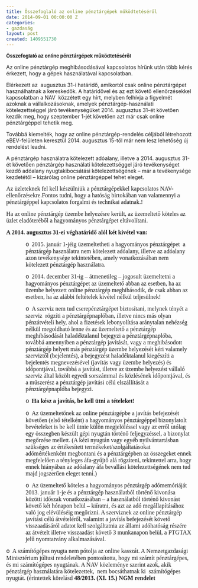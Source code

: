 ```yaml
---
title: Összefoglaló az online pénztárgépek működtetéséről
date: 2014-09-01 00:00:00 Z
categories:
- gazdaság
layout: post
created: 1409551730
---
```


<p><span style="font-size: small;"><strong>Összefoglaló az online pénztárgépek működtetéséről</strong></span></p><p>Az online pénztárgép meghibásodásával kapcsolatos hírünk után több kérés érkezett, hogy a gépek használatával kapcsolatban.</p><p>Elérkezett az&nbsp; augusztus 31-i határidő, amikortól csak online pénztárgépet használhatnak a kereskedők. A határidővel és az ezt követő ellenőrzésekkel kapcsolatban a NAV&nbsp; közzétett egy hírt, melyben felhívja a figyelmét azoknak a vállalkozásoknak, amelyek pénztárgép-használati kötelezettséggel járó tevékenységüket 2014. augusztus 31-ét követően kezdik meg, hogy szeptember 1-jét követően azt már csak online pénztárgéppel tehetik meg.&nbsp;</p><p>Továbbá kiemelték, hogy az online pénztárgép-rendelés céljából létrehozott eBEV-felületen keresztül 2014. augusztus 15-től már nem lesz lehetőség új rendelést leadni.&nbsp;</p><p>A pénztárgép használatra kötelezett adóalany, illetve a 2014. augusztus 31-ét követően pénztárgép használati kötelezettséggel járó tevékenységet kezdő adóalany nyugtakibocsátási kötelezettségének – már a tevékenysége kezdetétől – kizárólag online pénztárgéppel tehet eleget.</p><p class="MsoNormal"><span style="font-size: 12.0pt; font-family: 'Times New Roman','serif';">Az üzleteknek fel kell készülniük a pénztárgépekkel kapcsolatos NAV-ellenőrzésekre.Fontos tudni, hogy a hatóság birtokában van valamennyi a pénztárgéppel kapcsolatos forgalmi és technikai adatnak.! </span></p><p class="MsoNormal"><span style="font-size: 12.0pt; font-family: 'Times New Roman','serif';">Ha az online pénztárgép üzembe helyezésre került, az üzemeltető köteles az üzlet eladóteréből a hagyományos pénztárgépet eltávolítani.</span></p><p class="MsoNormal"><strong><span style="font-size: 12.0pt; font-family: 'Times New Roman','serif';">A 2014. augusztus 31-ei véghatáridő alól két kivétel van:</span></strong><span style="font-size: 12.0pt; font-family: 'Times New Roman','serif';"></span></p><p style="margin-left: 39.3pt; line-height: normal;"><span style="font-size: 12.0pt; font-family: 'Courier New';"><span>o<span style="font: 7.0pt 'Times New Roman';">&nbsp;&nbsp; </span></span></span><span style="font-size: 12.0pt; font-family: 'Times New Roman','serif';">2015. január 1-jéig üzemeltetheti a hagyományos pénztárgépet&nbsp; a pénztárgép használatra nem kötelezett adóalany, illetve az adóalany azon tevékenysége tekintetében, amely vonatkozásában nem kötelezett pénztárgép használatra.</span></p><p style="margin-left: 39.3pt; line-height: normal;"><span style="font-size: 12.0pt; font-family: 'Courier New';"><span>o<span style="font: 7.0pt 'Times New Roman';">&nbsp;&nbsp; </span></span></span><span style="font-size: 12.0pt; font-family: 'Times New Roman','serif';">2014. december 31-ig – átmenetileg – jogosult üzemeltetni a hagyományos pénztárgépet az üzemeltető abban az esetben, ha az üzembe helyezett online pénztárgép meghibásodik, de csak abban az esetben, ha az alábbi feltételek kivétel nélkül teljesülnek!</span></p><p style="margin-left: 39.3pt; line-height: normal;"><span style="font-size: 12.0pt; font-family: 'Courier New';"><span>o<span style="font: 7.0pt 'Times New Roman';">&nbsp;&nbsp; </span></span></span><span style="font-size: 12.0pt; font-family: 'Times New Roman','serif';">A szerviz nem tud cserepénztárgépet biztosítani, melynek tényét a szerviz &nbsp;rögzíti a pénztárgépnaplóban, illetve nincs más olyan pénzátvételi hely, ahol a fizetések lebonyolítása aránytalan nehézség nélkül megoldható lenne és az üzemeltető a pénztárgép meghibásodását haladéktalanul bejegyzi a pénztárgépnaplóba, továbbá amennyiben a pénztárgép javítását, vagy a meghibásodott pénztárgép helyett más pénztárgép üzembe helyezését kéri valamely szerviztől (bejelentés), a bejegyzést haladéktalanul kiegészíti a bejelentés megnevezésével (javítás vagy üzembe helyezés) és időpontjával, továbbá a javítást, illetve az üzembe helyezést vállaló szerviz által közölt egyedi sorszámmal és közlésének időpontjával, és a műszerész a pénztárgép javítási célú elszállítását a pénztárgépnaplóba bejegyzi.</span></p><p style="margin-left: 39.3pt; line-height: normal;"><span style="font-size: 12.0pt; font-family: 'Courier New';"><span>o<span style="font: 7.0pt 'Times New Roman';">&nbsp;&nbsp; </span></span></span><strong><span style="font-size: 12.0pt; font-family: 'Times New Roman','serif';">Ha kész a javítás, be kell ütni a tételeket!</span></strong><span style="font-size: 12.0pt; font-family: 'Times New Roman','serif';"></span></p><p style="margin-left: 39.3pt; line-height: normal;"><span style="font-size: 12.0pt; font-family: 'Courier New';"><span>o<span style="font: 7.0pt 'Times New Roman';">&nbsp;&nbsp; </span></span></span><span style="font-size: 12.0pt; font-family: 'Times New Roman','serif';">Az üzemeltetőnek az online pénztárgépbe a javítás befejezését követően (első tételként) a hagyományos pénztárgéppel bizonylatolt bevételeket is be kell ütnie külön megjelöléssel vagy az erről utólag egy összegben készült gépi nyugtán történő feljegyzéssel, a bizonylat megőrzése mellett. (A kézi nyugtán vagy egyéb nyilvántartásban szükséges az értékesített termékeket/szolgáltatásokat adómértékenként megbontani és a pénztárgépben az összegeket ennek megfelelően a tényleges áfa-gyűjtő alá rögzíteni, tekintettel arra, hogy ennek hiányában az adóalany áfa bevallási kötelezettségének nem tud majd jogszerűen eleget tenni.)</span></p><p style="margin-left: 39.3pt; line-height: normal;"><span style="font-size: 12.0pt; font-family: 'Courier New';"><span>o<span style="font: 7.0pt 'Times New Roman';">&nbsp;&nbsp; </span></span></span><span style="font-size: 12.0pt; font-family: 'Times New Roman','serif';">Az üzemeltető köteles a hagyományos pénztárgép adómemóriáját 2013. január 1-je és a pénztárgép használatból történő kivonása közötti időszak vonatkozásában – a használatból történő kivonást követő két hónapon belül – kiíratni, és azt az adó megállapításához való jog elévüléséig megőrizni. A szerviznek az online pénztárgép javítási célú átvételéről, valamint a javítás befejezését követő visszaadásáról adatot kell szolgáltatnia az állami adóhatóság részére az átvételt illetve visszaadást követő 3 munkanapon belül, a PTGTAX jelű nyomtatvány alkalmazásával.</span></p><p><span style="font-size: 12.0pt; font-family: 'Courier New';"><span>o<span style="font: 7.0pt 'Times New Roman';">&nbsp;&nbsp; </span></span></span><span style="font-size: 12.0pt; font-family: 'Times New Roman','serif';">A számítógépes nyugta nem pótolja az online kasszát. A Nemzetgazdasági Minisztérium júliusi rendeletében pontosította, hogy mi számít pénztárgépes, és mi számítógépes nyugtának. A NAV közleménye szerint azok, akik pénztárgép használatára kötelezettek,&nbsp; nem bocsáthatnak ki&nbsp; számítógépes nyugtát. (érintettek körelásd <strong>48/2013. (XI. 15.) NGM rendelet</strong></span></p>
